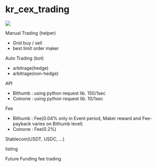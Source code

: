 # kr_cex_trading

<img src="https://img.shields.io/badge/Bitcoin-FF8000?style=for-the-badge&logo=bitcoin&logoColor=white" />

Manual Trading (helper)
 - Grid buy / sell
 - best limit order maker

Auto Trading (bot) 
 - arbitrage(hedge)
 - arbitrage(non-hedge)

API 
 - Bithumb : using python request lib. 150/1sec
 - Coinone : using python request lib. 10/1sec

Fee
 - Bithumb : Fee(0.04% only in Event period, Maker reward and Fee-payback varies on Bithumb level)
 - Coinone : Fee(0.2%)

Stablecoin(USDT, USDC, ...) 

listing

Future Funding fee trading
